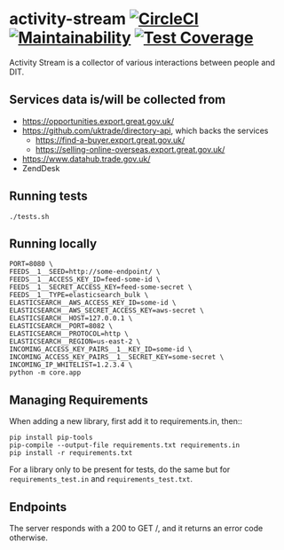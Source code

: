# activity-stream [![CircleCI](https://circleci.com/gh/uktrade/activity-stream.svg?style=svg)](https://circleci.com/gh/uktrade/activity-stream) [![Maintainability](https://api.codeclimate.com/v1/badges/e0284a2cb292704bf53c/maintainability)](https://codeclimate.com/github/uktrade/activity-stream/maintainability) [![Test Coverage](https://api.codeclimate.com/v1/badges/e0284a2cb292704bf53c/test_coverage)](https://codeclimate.com/github/uktrade/activity-stream/test_coverage)

Activity Stream is a collector of various interactions between people and DIT.

## Services data is/will be collected from

- https://opportunities.export.great.gov.uk/
- https://github.com/uktrade/directory-api, which backs the services
  - https://find-a-buyer.export.great.gov.uk/
  - https://selling-online-overseas.export.great.gov.uk/
- https://www.datahub.trade.gov.uk/
- ZendDesk

## Running tests

    ./tests.sh

## Running locally

    PORT=8080 \
    FEEDS__1__SEED=http://some-endpoint/ \
    FEEDS__1__ACCESS_KEY_ID=feed-some-id \
    FEEDS__1__SECRET_ACCESS_KEY=feed-some-secret \
    FEEDS__1__TYPE=elasticsearch_bulk \
    ELASTICSEARCH__AWS_ACCESS_KEY_ID=some-id \
    ELASTICSEARCH__AWS_SECRET_ACCESS_KEY=aws-secret \
    ELASTICSEARCH__HOST=127.0.0.1 \
    ELASTICSEARCH__PORT=8082 \
    ELASTICSEARCH__PROTOCOL=http \
    ELASTICSEARCH__REGION=us-east-2 \
    INCOMING_ACCESS_KEY_PAIRS__1__KEY_ID=some-id \
    INCOMING_ACCESS_KEY_PAIRS__1__SECRET_KEY=some-secret \
    INCOMING_IP_WHITELIST=1.2.3.4 \
    python -m core.app

## Managing Requirements

When adding a new library, first add it to requirements.in, then::

    pip install pip-tools
    pip-compile --output-file requirements.txt requirements.in
    pip install -r requirements.txt

For a library only to be present for tests, do the same but for `requirements_test.in` and `requirements_test.txt`.

## Endpoints

The server responds with a 200 to GET /, and it returns an error code otherwise.
